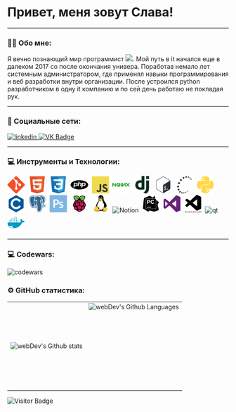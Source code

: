 
# Привет, меня зовут Слава!

---

### :man_technologist: Обо мне:

Я вечно познающий мир программист <img src="https://media.giphy.com/media/WUlplcMpOCEmTGBtBW/giphy.gif" width="30px">. Мой путь в it начался еще в далеком 2017 со после окончания универа. Поработав немало лет системным администратором, где применял навыки программирования и веб разработки внутри организации. После устроился python разработчиком в одну it компанию и по сей день работаю не покладая рук.

<!-- - :telescope: Создавалось не мало полезных, а главное необходимых скриптов для автоматизации различных процессов.

- :seedling: Учу 

- :zap: Являюсь старшим студентом на курсе Веб-разработки Яндекс Практикум.

- :mailbox: Как связаться со мной: [![Telegram Badge](https://img.shields.io/badge/-filimonovalexey-blue?style=flat&logo=Telegram&logoColor=white)](https://t.me/f1llzzz) [![Gmail Badge](https://img.shields.io/badge/-Gmail-red?style=flat&logo=Gmail&logoColor=white)](mailto:alexeyf08@gmail.com) -->

---

### 🤝 Социальные сети:

  <div id="badges">
    <a href="https://www.linkedin.com/in/%D0%B0%D0%BB%D0%B5%D0%BA%D1%81%D0%B5%D0%B9-%D1%84%D0%B8%D0%BB%D0%B8%D0%BC%D0%BE%D0%BD%D0%BE%D0%B2-2a0b07257/" target="_blank">
      <img src="https://cdn-icons-png.flaticon.com/512/2504/2504799.png" width="40" height="40" alt="linkedin" />
    </a>
    <!-- <a href="https://t.me/tehnomaniak07" target="_blank">
      <img src="https://cdn-icons-png.flaticon.com/512/2111/2111646.png" width="40" height="40" alt="telegram group" />
    </a>
    <a href="https://www.youtube.com/channel/UCbORpXVw1JNc0JYFSUqLWXA" target="_blank">
      <img src="https://cdn-icons-png.flaticon.com/512/3670/3670147.png" width="40" height="40" alt="Youtube"/>
    </a> -->
    <a href="https://vk.com/f1ll_zzz" target="_blank">
      <img src="https://cdn-icons-png.flaticon.com/512/145/145813.png" width="40" height="40" alt="VK Badge"/>
    </a>
    <!-- <a href="https://dzen.ru/tehnomaniak" target="_blank">
      <img src="https://upload.wikimedia.org/wikipedia/commons/thumb/a/ab/Yandex_Zen_logo_icon.svg/1024px-Yandex_Zen_logo_icon.svg.png" width="40" height="40" alt="Zen Badge"/>
    </a> -->
  </div>

---

### 💻 Инструменты и Технологии: 
<div> 
  <img src="https://github.com/devicons/devicon/blob/master/icons/git/git-original.svg" title="git" alt="git" width="40" height="40"/>&nbsp
  <img src="https://github.com/devicons/devicon/blob/master/icons/html5/html5-original.svg" title="html5" alt="html5" width="40" height="40"/>&nbsp
  <img src="https://github.com/devicons/devicon/blob/master/icons/css3/css3-original.svg" title="css" alt="css" width="40" height="40"/>&nbsp 
  <img src="https://github.com/devicons/devicon/blob/master/icons/php/php-plain.svg" title="php" alt="php" width="40" height="40"/>&nbsp; 
  <img src="https://github.com/devicons/devicon/blob/master/icons/javascript/javascript-original.svg" title="javascript" alt="javascript" width="40" height="40"/>&nbsp  
  <img src="https://github.com/devicons/devicon/blob/master/icons/nginx/nginx-original.svg" title="nginx" alt="nginx" width="40" height="40"/>&nbsp;   
  <img src="https://github.com/devicons/devicon/blob/master/icons/django/django-plain.svg" title="django" alt="django" width="40" height="40"/>&nbsp;    
  <img src="https://github.com/devicons/devicon/blob/master/icons/bash/bash-plain.svg" title="bash" alt="bash" width="40" height="40"/>&nbsp; 
  <img src="https://github.com/devicons/devicon/blob/master/icons/ssh/ssh-original.svg" title="ssh" alt="ssh" width="40" height="40"/>&nbsp;   
  <img src="https://github.com/devicons/devicon/blob/master/icons/python/python-plain.svg" title="python" alt="python" width="40" height="40"/>&nbsp;  
  <img src="https://github.com/devicons/devicon/blob/master/icons/c/c-plain.svg" title="C" alt="C" width="40" height="40"/>&nbsp;   
  <img src="https://github.com/devicons/devicon/blob/master/icons/postgresql/postgresql-plain.svg" title="postgresql" alt="postgresql" width="40" height="40"/>&nbsp;    
  <img src="https://github.com/devicons/devicon/blob/master/icons/photoshop/photoshop-plain.svg" title="photoshop" alt="photoshop" width="40" height="40"/>&nbsp;  
  <img src="https://github.com/devicons/devicon/blob/master/icons/raspberrypi/raspberrypi-original.svg" title="raspberrypi" alt="raspberrypi" width="40" height="40"/>&nbsp;
  <img src="https://github.com/devicons/devicon/blob/master/icons/linux/linux-original.svg" title="linux" alt="linux" width="40" height="40"/>&nbsp;
  <img src="https://upload.wikimedia.org/wikipedia/commons/e/e9/Notion-logo.svg" title="Notion" alt="Notion" width="40" height="40"/>&nbsp;
  <img src="https://github.com/devicons/devicon/blob/master/icons/pycharm/pycharm-plain.svg" title="pycharm" alt="pycharm" width="40" height="40"/>&nbsp; 
  <img src="https://github.com/devicons/devicon/blob/master/icons/visualstudio/visualstudio-plain.svg" title="visualstudio" alt="visualstudio" width="40" height="40"/>&nbsp; 
  <img src="https://github.com/devicons/devicon/blob/master/icons/vscode/vscode-plain-wordmark.svg" title="vscode" alt="vscode" width="40" height="40"/>&nbsp;
  <img src="https://upload.wikimedia.org/wikipedia/commons/thumb/7/79/Breezeicons-apps-48-sublime-text.svg/1024px-Breezeicons-apps-48-sublime-text.svg.png"
  <img src="https://github.com/devicons/devicon/blob/master/icons/qt/qt-original.svg" title="qt" alt="qt" width="40" height="40"/>&nbsp;   
  <img src="https://github.com/devicons/devicon/blob/master/icons/docker/docker-plain.svg" title="docker" alt="docker" width="40" height="40"/>&nbsp;     
  
</div>

---

<!-- ### 💻 Пройденные курсы:

| Курсы                                                           | Дата              |
| ----------------------------------------------------------------| :---------------: |
| netology.ru/Старт в программировании                            | 02/2022 - 03/2022 |
| stepik.org/Основы программирования на C. Задачи.                | 02/2022 - 03/2022 |
| netology.ru/Основы верстки сайта                                | 02/2022 - 03/2022 |
| netology.ru/Первые шаги в JavaScript: создаём сайт и приложение | 02/2022 - 03/2022 |
| stepik.org/Веб-разработка для начинающих: HTML и CSS            | 02/2022 - 03/2022 |
| stepik.org/JavaScript для начинающих                            | 01/2023 - 01/2023 |
| stepik.org/Web-технологии: начальный уровень                    | 01/2023 - 01/2023 |
| practicum.yandex/Факультет Веб разработки                       | 05/2022 - xx/2023 |

--- -->

### 💻 Codewars:

![codewars](https://www.codewars.com/users/FilimonovAlexey/badges/large)

### ⚙️ GitHub статистика:

<table>
  <tr>
    <td>
      <img align="left" src="http://github-readme-streak-stats.herokuapp.com?user=botik15&theme=dark&background=000000" alt="webDev's Github stats" />
    </td>
    <td>
      <img height="195px" align="right" alt="webDev's Github Languages" src="https://github-readme-stats-sigma-five.vercel.app/api/top-langs/?username=botik15&layout=compact&theme=vision-friendly-dark" />
    </td>
  </tr>
</table>

![Visitor Badge](https://visitor-badge.laobi.icu/badge?page_id=botik15)
